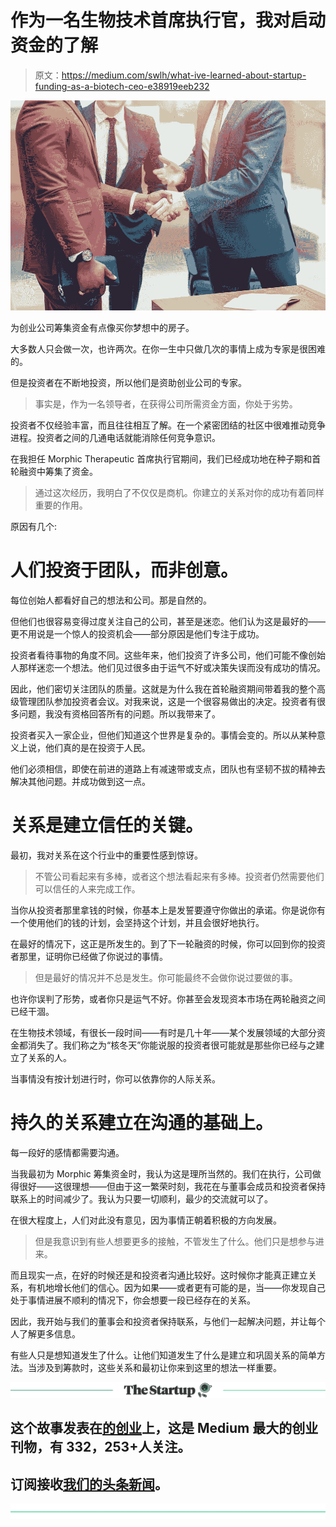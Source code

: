 # 作为一名生物技术首席执行官，我对启动资金的了解

> 原文：<https://medium.com/swlh/what-ive-learned-about-startup-funding-as-a-biotech-ceo-e38919eeb232>

![](img/b3166cd0806553a68d5c31ad1a153548.png)

为创业公司筹集资金有点像买你梦想中的房子。

大多数人只会做一次，也许两次。在你一生中只做几次的事情上成为专家是很困难的。

但是投资者在不断地投资，所以他们是资助创业公司的专家。

> 事实是，作为一名领导者，在获得公司所需资金方面，你处于劣势。

投资者不仅经验丰富，而且往往相互了解。在一个紧密团结的社区中很难推动竞争进程。投资者之间的几通电话就能消除任何竞争意识。

在我担任 Morphic Therapeutic 首席执行官期间，我们已经成功地在种子期和首轮融资中筹集了资金。

> 通过这次经历，我明白了不仅仅是商机。你建立的关系对你的成功有着同样重要的作用。

原因有几个:

# **人们投资于团队，而非创意。**

每位创始人都看好自己的想法和公司。那是自然的。

但他们也很容易变得过度关注自己的公司，甚至是迷恋。他们认为这是最好的——更不用说是一个惊人的投资机会——部分原因是他们专注于成功。

投资者看待事物的角度不同。这些年来，他们投资了许多公司，他们可能不像创始人那样迷恋一个想法。他们见过很多由于运气不好或决策失误而没有成功的情况。

因此，他们密切关注团队的质量。这就是为什么我在首轮融资期间带着我的整个高级管理团队参加投资者会议。对我来说，这是一个很容易做出的决定。投资者有很多问题，我没有资格回答所有的问题。所以我带来了。

投资者买入一家企业，但他们知道这个世界是复杂的。事情会变的。所以从某种意义上说，他们真的是在投资于人民。

他们必须相信，即使在前进的道路上有减速带或支点，团队也有坚韧不拔的精神去解决其他问题。并成功做到这一点。

# 关系是建立信任的关键。

最初，我对关系在这个行业中的重要性感到惊讶。

> 不管公司看起来有多棒，或者这个想法看起来有多棒。投资者仍然需要他们可以信任的人来完成工作。

当你从投资者那里拿钱的时候，你基本上是发誓要遵守你做出的承诺。你是说你有一个使用他们的钱的计划，会坚持这个计划，并且会很好地执行。

在最好的情况下，这正是所发生的。到了下一轮融资的时候，你可以回到你的投资者那里，证明你已经做了你说过的事情。

> 但是最好的情况并不总是发生。你可能最终不会做你说过要做的事。

也许你误判了形势，或者你只是运气不好。你甚至会发现资本市场在两轮融资之间已经干涸。

在生物技术领域，有很长一段时间——有时是几十年——某个发展领域的大部分资金都消失了。我们称之为“核冬天”你能说服的投资者很可能就是那些你已经与之建立了关系的人。

当事情没有按计划进行时，你可以依靠你的人际关系。

# 持久的关系建立在沟通的基础上。

每一段好的感情都需要沟通。

当我最初为 Morphic 筹集资金时，我认为这是理所当然的。我们在执行，公司做得很好——这很理想——但由于这一繁荣时刻，我花在与董事会成员和投资者保持联系上的时间减少了。我认为只要一切顺利，最少的交流就可以了。

在很大程度上，人们对此没有意见，因为事情正朝着积极的方向发展。

> 但是我意识到有些人想要更多的接触，不管发生了什么。他们只是想参与进来。

而且现实一点，在好的时候还是和投资者沟通比较好。这时候你才能真正建立关系，有机地增长他们的信心。因为如果——或者更有可能的是，当——你发现自己处于事情进展不顺利的情况下，你会想要一段已经存在的关系。

因此，我开始与我们的董事会和投资者保持联系，与他们一起解决问题，并让每个人了解更多信息。

有些人只是想知道发生了什么。让他们知道发生了什么是建立和巩固关系的简单方法。当涉及到筹款时，这些关系和最初让你来到这里的想法一样重要。

[![](img/308a8d84fb9b2fab43d66c117fcc4bb4.png)](https://medium.com/swlh)

## 这个故事发表在[的创业](https://medium.com/swlh)上，这是 Medium 最大的创业刊物，有 332，253+人关注。

## 订阅接收[我们的头条新闻](http://growthsupply.com/the-startup-newsletter/)。

[![](img/b0164736ea17a63403e660de5dedf91a.png)](https://medium.com/swlh)